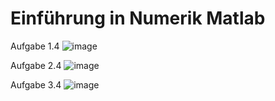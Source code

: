 # Einführung in Numerik Matlab

Aufgabe 1.4
![image](https://user-images.githubusercontent.com/70972199/166640005-457086fe-8e60-4ddf-a953-af734bd0a727.png)

Aufgabe 2.4
![image](https://user-images.githubusercontent.com/70972199/166640065-b251a965-d0d9-4b21-b58d-955b71a45cec.png)

Aufgabe 3.4
![image](https://user-images.githubusercontent.com/70972199/166640106-6c4abf2a-92dc-43c2-aa93-4fd013d5bb94.png)
